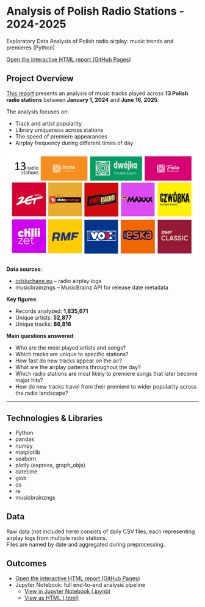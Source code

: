 # Analysis of Polish Radio Stations - 2024-2025
Exploratory Data Analysis of Polish radio airplay: music trends and premieres (Python)

[Open the interactive HTML report (GitHub Pages)](https://usera121.github.io/Radio-Analysis/Analysis_of_Polish_Radio_Stations_Report.html)

## Project Overview

[This report](https://usera121.github.io/Radio-Analysis/Analysis_of_Polish_Radio_Stations_Report.html) presents an analysis of music tracks played across **13 Polish radio stations** between **January 1, 2024** and **June 16, 2025**.  

The analysis focuses on:

- Track and artist popularity
- Library uniqueness across stations
- The speed of premiere appearances
- Airplay frequency during different times of day

![Radio stations](radio_eng.png)

**Data sources**:

- [odsluchane.eu](https://odsluchane.eu) – radio airplay logs
- musicbrainzngs – MusicBrainz API for release date metadata

**Key figures**:

- Records analyzed: **1,835,671**
- Unique artists: **52,877**
- Unique tracks: **86,816**

**Main questions answered**:

- Who are the most played artists and songs?
- Which tracks are unique to specific stations?
- How fast do new tracks appear on the air?
- What are the airplay patterns throughout the day?
- Which radio stations are most likely to premiere songs that later become major hits? 
- How do new tracks travel from their premiere to wider popularity across the radio landscape?


---

## Technologies & Libraries

- Python
- pandas
- numpy
- matplotlib
- seaborn
- plotly (express, graph_objs)
- datetime
- glob
- os
- re
- musicbrainzngs

## Data

Raw data (not included here) consists of daily CSV files, each representing airplay logs from multiple radio stations.  
Files are named by date and aggregated during preprocessing.

## Outcomes

- [Open the interactive HTML report (GitHub Pages)](https://usera121.github.io/Radio-Analysis/Analysis_of_Polish_Radio_Stations_Report.html)
- Jupyter Notebook: full end-to-end analysis pipeline  
  - [View in Jupyter Notebook (.ipynb)](./Radio_Analysis_Notebook.ipynb)
  - [View as HTML (.html)](./Radio_Analysis_Notebook.html)

